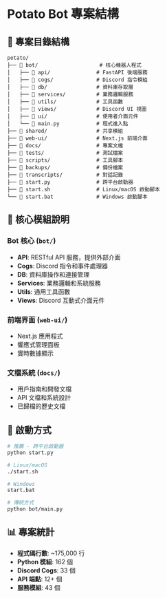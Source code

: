 # Potato Bot 專案結構

## 📁 專案目錄結構

```
potato/
├── 📁 bot/                    # 核心機器人程式
│   ├── 📁 api/               # FastAPI 後端服務
│   ├── 📁 cogs/              # Discord 指令模組
│   ├── 📁 db/                # 資料庫存取層
│   ├── 📁 services/          # 業務邏輯服務
│   ├── 📁 utils/             # 工具函數
│   ├── 📁 views/             # Discord UI 視圖
│   ├── 📁 ui/                # 使用者介面元件
│   └── 📄 main.py            # 程式進入點
├── 📁 shared/                # 共享模組
├── 📁 web-ui/                # Next.js 前端介面
├── 📁 docs/                  # 專案文檔
├── 📁 tests/                 # 測試檔案
├── 📁 scripts/               # 工具腳本
├── 📁 backups/               # 備份檔案
├── 📁 transcripts/           # 對話記錄
├── 📄 start.py               # 跨平台啟動器
├── 📄 start.sh               # Linux/macOS 啟動腳本
└── 📄 start.bat              # Windows 啟動腳本
```

## 🎯 核心模組說明

### Bot 核心 (`bot/`)
- **API**: RESTful API 服務，提供外部介面
- **Cogs**: Discord 指令和事件處理器
- **DB**: 資料庫操作和連接管理
- **Services**: 業務邏輯和系統服務
- **Utils**: 通用工具函數
- **Views**: Discord 互動式介面元件

### 前端界面 (`web-ui/`)
- Next.js 應用程式
- 響應式管理面板
- 實時數據顯示

### 文檔系統 (`docs/`)
- 用戶指南和開發文檔
- API 文檔和系統設計
- 已歸檔的歷史文檔

## 🚀 啟動方式

```bash
# 推薦 - 跨平台啟動器
python start.py

# Linux/macOS
./start.sh

# Windows
start.bat

# 傳統方式
python bot/main.py
```

## 📊 專案統計
- **程式碼行數**: ~175,000 行
- **Python 模組**: 162 個
- **Discord Cogs**: 33 個
- **API 端點**: 12+ 個
- **服務模組**: 43 個
